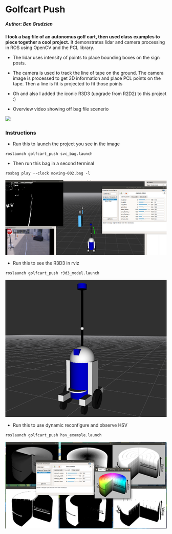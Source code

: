 # Golfcart Push
##### Author: Ben Grudzien

**I took a bag file of an autonomus golf cart, then used class examples to piece together a cool project.** It demonstrates lidar and camera processing in ROS using OpenCV and the PCL library. 

+ The lidar uses intensity of points to place bounding boxes on the sign posts. 

+ The camera is used to track the line of tape on the ground. The camera image is processed to get 3D information and place PCL points on the tape. Then a line is fit is projected to fit those points

+ Oh and also I added the iconic R3D3 (upgrade from R2D2) to this project :)

+ Overview video showing off bag file scenerio

![](doc/GEM_Pre-rosbag.gif)

### Instructions

+ Run this to launch the project you see in the image

```
roslaunch golfcart_push svc_bag.launch
```

+ Then run this bag in a second terminal
```
rosbag play --clock moving-002.bag -l
```
![](doc/golfcart_push_final.png)

+ Run this to see the R3D3 in rviz

```
roslaunch golfcart_push r3d3_model.launch
```
![](doc/r3d3.png)

+ Run this to use dynamic reconfigure and observe HSV

```
roslaunch golfcart_push hsv_example.launch
```
![](doc/hsv.png)


